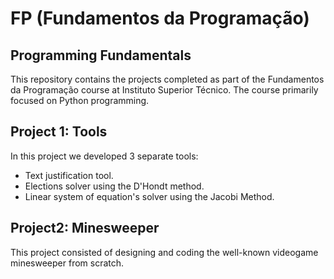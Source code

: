 # FP (Fundamentos da Programação)
## Programming Fundamentals

This repository contains the projects completed as part of the Fundamentos da Programação course at Instituto Superior Técnico. The course primarily focused on Python programming.

## Project 1: Tools

In this project we developed 3 separate tools:
- Text justification tool.
- Elections solver using the D'Hondt method.
- Linear system of equation's solver using the Jacobi Method.

## Project2: Minesweeper

This project consisted of designing and coding the well-known videogame minesweeper from scratch.